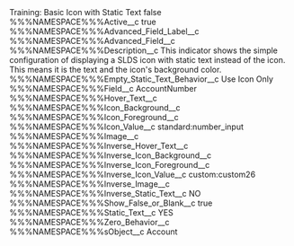 <?xml version="1.0" encoding="UTF-8"?>
<CustomMetadata xmlns="http://soap.sforce.com/2006/04/metadata" xmlns:xsi="http://www.w3.org/2001/XMLSchema-instance" xmlns:xsd="http://www.w3.org/2001/XMLSchema">
    <label>Training: Basic Icon with Static Text</label>
    <protected>false</protected>
    <values>
        <field>%%%NAMESPACE%%%Active__c</field>
        <value xsi:type="xsd:boolean">true</value>
    </values>
    <values>
        <field>%%%NAMESPACE%%%Advanced_Field_Label__c</field>
        <value xsi:nil="true"/>
    </values>
    <values>
        <field>%%%NAMESPACE%%%Advanced_Field__c</field>
        <value xsi:nil="true"/>
    </values>
    <values>
        <field>%%%NAMESPACE%%%Description__c</field>
        <value xsi:type="xsd:string">This indicator shows the simple configuration of displaying a SLDS icon with static text instead of the icon. This means it is the text and the icon&apos;s background color.</value>
    </values>
    <values>
        <field>%%%NAMESPACE%%%Empty_Static_Text_Behavior__c</field>
        <value xsi:type="xsd:string">Use Icon Only</value>
    </values>
    <values>
        <field>%%%NAMESPACE%%%Field__c</field>
        <value xsi:type="xsd:string">AccountNumber</value>
    </values>
    <values>
        <field>%%%NAMESPACE%%%Hover_Text__c</field>
        <value xsi:nil="true"/>
    </values>
    <values>
        <field>%%%NAMESPACE%%%Icon_Background__c</field>
        <value xsi:nil="true"/>
    </values>
    <values>
        <field>%%%NAMESPACE%%%Icon_Foreground__c</field>
        <value xsi:nil="true"/>
    </values>
    <values>
        <field>%%%NAMESPACE%%%Icon_Value__c</field>
        <value xsi:type="xsd:string">standard:number_input</value>
    </values>
    <values>
        <field>%%%NAMESPACE%%%Image__c</field>
        <value xsi:nil="true"/>
    </values>
    <values>
        <field>%%%NAMESPACE%%%Inverse_Hover_Text__c</field>
        <value xsi:nil="true"/>
    </values>
    <values>
        <field>%%%NAMESPACE%%%Inverse_Icon_Background__c</field>
        <value xsi:nil="true"/>
    </values>
    <values>
        <field>%%%NAMESPACE%%%Inverse_Icon_Foreground__c</field>
        <value xsi:nil="true"/>
    </values>
    <values>
        <field>%%%NAMESPACE%%%Inverse_Icon_Value__c</field>
        <value xsi:type="xsd:string">custom:custom26</value>
    </values>
    <values>
        <field>%%%NAMESPACE%%%Inverse_Image__c</field>
        <value xsi:nil="true"/>
    </values>
    <values>
        <field>%%%NAMESPACE%%%Inverse_Static_Text__c</field>
        <value xsi:type="xsd:string">NO</value>
    </values>
    <values>
        <field>%%%NAMESPACE%%%Show_False_or_Blank__c</field>
        <value xsi:type="xsd:boolean">true</value>
    </values>
    <values>
        <field>%%%NAMESPACE%%%Static_Text__c</field>
        <value xsi:type="xsd:string">YES</value>
    </values>
    <values>
        <field>%%%NAMESPACE%%%Zero_Behavior__c</field>
        <value xsi:nil="true"/>
    </values>
    <values>
        <field>%%%NAMESPACE%%%sObject__c</field>
        <value xsi:type="xsd:string">Account</value>
    </values>
</CustomMetadata>
